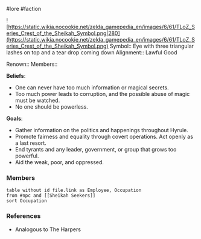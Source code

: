 #lore #faction

![https://static.wikia.nocookie.net/zelda_gamepedia_en/images/6/61/TLoZ_Series_Crest_of_the_Sheikah_Symbol.png|280](https://static.wikia.nocookie.net/zelda_gamepedia_en/images/6/61/TLoZ_Series_Crest_of_the_Sheikah_Symbol.png)
Symbol:: Eye with three triangular lashes on top and a tear drop coming down
Alignment:: Lawful Good

Renown:: 
Members:: 

**Beliefs**:
- One can never have too much information or magical secrets.
- Too much power leads to corruption, and the possible abuse of magic must be watched.
- No one should be powerless.

**Goals**:
 - Gather information on the politics and happenings throughout Hyrule.
 - Promote fairness and equality through covert operations. Act openly as a last resort.
 - End tyrants and any leader, government, or group that grows too powerful.
 - Aid the weak, poor, and oppressed.

### Members

```dataview
table without id file.link as Employee, Occupation
from #npc and [[Sheikah Seekers]]
sort Occupation
```

### References

* Analogous to The Harpers
